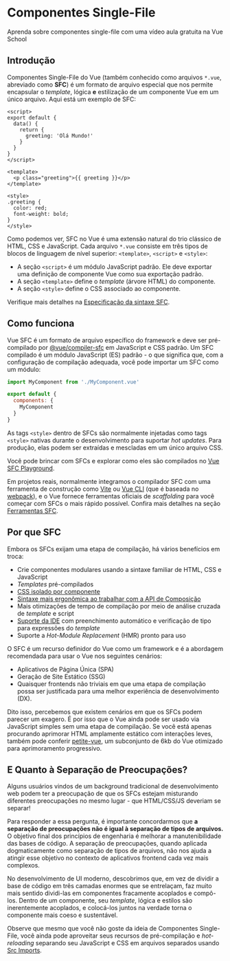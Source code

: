 # Componentes Single-File

<VideoLesson href="https://vueschool.io/lessons/vue-3-introduction-to-single-file-components?friend=vuejs" title="Lição Gratuita sobre Componentes Single-File do Vue.js">Aprenda sobre componentes single-file com uma vídeo aula gratuita na Vue School</VideoLesson>

## Introdução

Componentes Single-File do Vue (também conhecido como arquivos `*.vue`, abreviado como **SFC**) é um formato de arquivo especial que nos permite encapsular o *template*, lógica **e** estilização de um componente Vue em um único arquivo. Aqui está um exemplo de SFC:

```vue
<script>
export default {
  data() {
    return {
      greeting: 'Olá Mundo!'
    }
  }
}
</script>

<template>
  <p class="greeting">{{ greeting }}</p>
</template>

<style>
.greeting {
  color: red;
  font-weight: bold;
}
</style>
```

Como podemos ver, SFC no Vue é uma extensão natural do trio clássico de HTML, CSS e JavaScript. Cada arquivo `*.vue` consiste em três tipos de blocos de linguagem de nível superior: `<template>`, `<script>` e `<style>`:

- A seção `<script>` é um módulo JavaScript padrão. Ele deve exportar uma definição de componente Vue como sua exportação padrão.
- A seção `<template>` define o *template* (árvore HTML) do componente.
- A seção `<style>` define o CSS associado ao componente.

Verifique mais detalhes na [Especificação da sintaxe SFC](/api/sfc-spec).

## Como funciona

Vue SFC é um formato de arquivo específico do framework e deve ser pré-compilado por [@vue/compiler-sfc](https://github.com/vuejs/vue-next/tree/master/packages/compiler-sfc) em JavaScript e CSS padrão. Um SFC compilado é um módulo JavaScript (ES) padrão - o que significa que, com a configuração de compilação adequada, você pode importar um SFC como um módulo:

```js
import MyComponent from './MyComponent.vue'

export default {
  components: {
    MyComponent
  }
}
```

As tags `<style>` dentro de SFCs são normalmente injetadas como tags `<style>` nativas durante o desenvolvimento para suportar _hot updates_. Para produção, elas podem ser extraídas e mescladas em um único arquivo CSS.

Você pode brincar com SFCs e explorar como eles são compilados no [Vue SFC Playground](https://sfc.vuejs.org/).

Em projetos reais, normalmente integramos o compilador SFC com uma ferramenta de construção como [Vite](https://vitejs.dev/) ou [Vue CLI](http://cli.vuejs.org/) (que é baseada no [webpack](https://webpack.js.org/)), e o Vue fornece ferramentas oficiais de _scaffolding_ para você começar com SFCs o mais rápido possível. Confira mais detalhes na seção [Ferramentas SFC](/api/sfc-tooling).

## Por que SFC

Embora os SFCs exijam uma etapa de compilação, há vários benefícios em troca:

- Crie componentes modulares usando a sintaxe familiar de HTML, CSS e JavaScript
- _Templates_ pré-compilados
- [CSS isolado por componente](/api/sfc-style)
- [Sintaxe mais ergonômica ao trabalhar com a API de Composição](/api/sfc-script-setup)
- Mais otimizações de tempo de compilação por meio de análise cruzada de _template_ e script
- [Suporte da IDE](/api/sfc-tooling.html#ide-support) com preenchimento automático e verificação de tipo para expressões do _template_
- Suporte a _Hot-Module Replacement_ (HMR) pronto para uso

O SFC é um recurso definidor do Vue como um framework e é a abordagem recomendada para usar o Vue nos seguintes cenários:

- Aplicativos de Página Única (SPA)
- Geração de Site Estático (SSG)
- Quaisquer frontends não triviais em que uma etapa de compilação possa ser justificada para uma melhor experiência de desenvolvimento (DX).

Dito isso, percebemos que existem cenários em que os SFCs podem parecer um exagero. É por isso que o Vue ainda pode ser usado via JavaScript simples sem uma etapa de compilação. Se você está apenas procurando aprimorar HTML amplamente estático com interações leves, também pode conferir [petite-vue](https://github.com/vuejs/petite-vue), um subconjunto de 6kb do Vue otimizado para aprimoramento progressivo.

## E Quanto à Separação de Preocupações?

Alguns usuários vindos de um background tradicional de desenvolvimento web podem ter a preocupação de que os SFCs estejam misturando diferentes preocupações no mesmo lugar - que HTML/CSS/JS deveriam se separar!

Para responder a essa pergunta, é importante concordarmos que **a separação de preocupações não é igual à separação de tipos de arquivos.** O objetivo final dos princípios de engenharia é melhorar a manutenibilidade das bases de código. A separação de preocupações, quando aplicada dogmaticamente como separação de tipos de arquivos, não nos ajuda a atingir esse objetivo no contexto de aplicativos frontend cada vez mais complexos.

No desenvolvimento de UI moderno, descobrimos que, em vez de dividir a base de código em três camadas enormes que se entrelaçam, faz muito mais sentido dividi-las em componentes fracamente acoplados e compô-los. Dentro de um componente, seu _template_, lógica e estilos são inerentemente acoplados, e colocá-los juntos na verdade torna o componente mais coeso e sustentável.

Observe que mesmo que você não goste da ideia de Componentes Single-File, você ainda pode aproveitar seus recursos de pré-compilação e _hot-reloading_ separando seu JavaScript e CSS em arquivos separados usando [Src Imports](/api/sfc-spec.html#src-imports).
